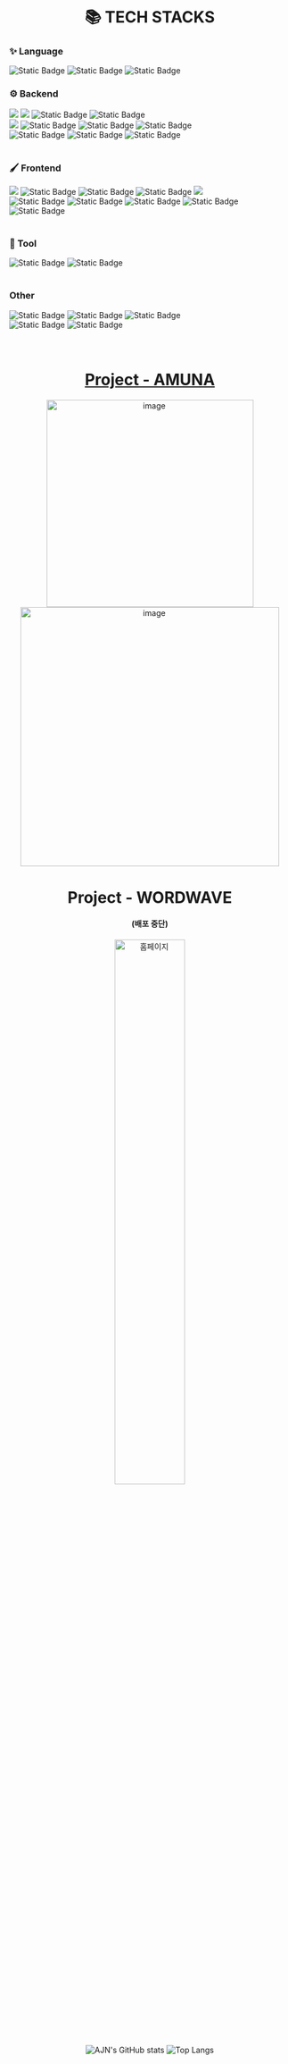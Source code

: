 

<div align=center><h1>📚 TECH STACKS </h1></div>
<div>
  <div>
    <h3>✨ Language </h3>
    <img alt="Static Badge" src="https://img.shields.io/badge/JAVA-%23FC4C02?style=for-the-badge&logoColor=white">
    <img alt="Static Badge" src="https://img.shields.io/badge/javascript-%23F7DF1E?style=for-the-badge&logo=javascript&logoColor=white">
    <img alt="Static Badge" src="https://img.shields.io/badge/typescript-%233178C6?style=for-the-badge&logo=typescript&logoColor=white">
    <br>
    <h3>⚙️ Backend </h3>
    <img src="https://img.shields.io/badge/java-007396?style=for-the-badge&logo=java&logoColor=white">
    <img src="https://img.shields.io/badge/SpringBoot-6DB33F?style=for-the-badge&logo=spring&logoColor=white">
    <img alt="Static Badge" src="https://img.shields.io/badge/JPA-grey?style=for-the-badge&logo=databricks&logoSize=auto">
    <img alt="Static Badge" src="https://img.shields.io/badge/JWT-black?style=for-the-badge&logo=jsonwebtokens&logoSize=auto">
    <br>
    <img src="https://img.shields.io/badge/mysql-4479A1?style=for-the-badge&logo=mysql&logoColor=white">
    <img alt="Static Badge" src="https://img.shields.io/badge/Redis-red?style=for-the-badge&logo=redis&logoColor=white&logoSize=auto">
    <img alt="Static Badge" src="https://img.shields.io/badge/Swagger-green?style=for-the-badge&logo=swagger&logoColor=white&logoSize=auto">
    <img alt="Static Badge" src="https://img.shields.io/badge/mongodb-%2347A248?style=for-the-badge&logo=mongodb&logoColor=white">
    <br>
      <img alt="Static Badge" src="https://img.shields.io/badge/AWS%20EC2-orange?style=for-the-badge&logo=amazonec2&logoSize=auto">
      <img alt="Static Badge" src="https://img.shields.io/badge/DOCKER-blue?style=for-the-badge&logo=docker&logoSize=auto">
      <img alt="Static Badge" src="https://img.shields.io/badge/GitHub_Actions-black?style=for-the-badge&logo=githubactions&logoColor=white&color=%232088FF">
  </div>
  <br>
  <div>
    <h3>🖌 Frontend </h3>
    <img src="https://img.shields.io/badge/react-61DAFB?style=for-the-badge&logo=react&logoColor=black">
    <img alt="Static Badge" src="https://img.shields.io/badge/styled_components-pink?style=for-the-badge&logo=styledcomponents&logoColor=white&color=%23DB7093">
    <img alt="Static Badge" src="https://img.shields.io/badge/Redux-black?style=for-the-badge&logo=redux&logoColor=white&color=%23764ABC">
    <img alt="Static Badge" src="https://img.shields.io/badge/Redux_Saga-black?style=for-the-badge&logo=reduxsaga&logoColor=white&color=%23764ABC">
    <img src="https://img.shields.io/badge/bootstrap-7952B3?style=for-the-badge&logo=bootstrap&logoColor=white">
    <br>
    <img alt="Static Badge" src="https://img.shields.io/badge/React_router-black?style=for-the-badge&logo=reactrouter&logoColor=white&color=%23CA4245">
    <img alt="Static Badge" src="https://img.shields.io/badge/Axios-black?style=for-the-badge&logo=axios&logoColor=white&color=%235A29E4">
    <img alt="Static Badge" src="https://img.shields.io/badge/next.js-black?style=for-the-badge&logo=nextdotjs&logoColor=white">
    <img alt="Static Badge" src="https://img.shields.io/badge/Zustand-%23FF3621?style=for-the-badge&logo=databricks&logoColor=white">
    <img alt="Static Badge" src="https://img.shields.io/badge/tailwindcss-%2306B6D4?style=for-the-badge&logo=tailwindcss&logoColor=white">
  </div>
  <br>
  <div>
    <h3>🔧 Tool </h3>
    <img alt="Static Badge" src="https://img.shields.io/badge/Notion-black?style=for-the-badge&logo=notion&logoColor=white&color=%23000000">
    <img alt="Static Badge" src="https://img.shields.io/badge/Git-black?style=for-the-badge&logo=git&logoColor=white&color=%23F05032">
  </div>
    <br>
  <div>
    <h3> Other </h3>
    <img alt="Static Badge" src="https://img.shields.io/badge/pusher-%23300D4F?style=for-the-badge&logo=pusher&logoColor=white">
    <img alt="Static Badge" src="https://img.shields.io/badge/cloudinary-%233448C5?style=for-the-badge&logo=cloudinary&logoColor=white">
    <img alt="Static Badge" src="https://img.shields.io/badge/vercel-%23000000?style=for-the-badge&logo=vercel&logoColor=white">
    <br>
    <img alt="Static Badge" src="https://img.shields.io/badge/Notion-black?style=for-the-badge&logo=notion&logoColor=white&color=%23000000">
    <img alt="Static Badge" src="https://img.shields.io/badge/Git-black?style=for-the-badge&logo=git&logoColor=white&color=%23F05032">
  </div>
</div>
<br><br>

##


<div>
  <h1 align="center"><a href="https://amuna.vercel.app/">Project - AMUNA</a></h1>
  <div align=center>
    <img width="371" alt="image" src="https://github.com/user-attachments/assets/7f199b6e-d1f2-4132-be41-ff39b79703ef">
    <img width="464" alt="image" src="https://github.com/user-attachments/assets/3928c615-6123-49bb-bdbe-25870b155fba">
  </div>
</div>

##

<div>
  <h1 align="center">Project - WORDWAVE</h1>
  <h4 align="center">(배포 중단)</h4>
  <div align=center>
    <img width='50%' src="https://github.com/dks044/dks044/assets/74749417/ef751d5d-44f8-4b7b-a190-ff3fa682c65b" alt="홈페이지">
  </div>
</div>

##

<div align=center>
  <img src="https://github-readme-stats.vercel.app/api?username=dks044&amp;show_icons=true&amp;theme=radical" alt="AJN&#39;s GitHub stats">
  <img src="https://github-readme-stats.vercel.app/api/top-langs/?username=dks044&amp;layout=compact" alt="Top Langs">
</div>

